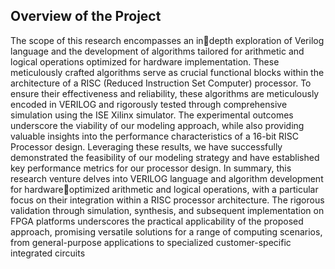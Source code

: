 ## Overview of the Project 
The scope of this research encompasses an indepth exploration of Verilog language and the development of algorithms tailored for arithmetic and logical operations optimized for hardware implementation. These meticulously crafted algorithms serve as crucial functional blocks within the 
architecture of a RISC (Reduced Instruction Set Computer) processor. To ensure their effectiveness and reliability, these algorithms are meticulously encoded in VERILOG and rigorously tested through comprehensive simulation using the ISE Xilinx simulator. The experimental outcomes underscore 
the viability of our modeling approach, while also providing valuable insights into the performance characteristics of a 16-bit RISC Processor design. Leveraging these results, we have successfully demonstrated the feasibility of our modeling 
strategy and have established key performance metrics for our processor design. In summary, this research venture delves into VERILOG language and algorithm development for hardwareoptimized arithmetic and logical operations, with a particular 
focus on their integration within a RISC processor architecture. The rigorous validation through simulation, synthesis, and subsequent implementation on FPGA platforms underscores the practical applicability of the proposed approach, promising 
versatile solutions for a range of computing scenarios, from general-purpose applications to specialized customer-specific integrated circuits
